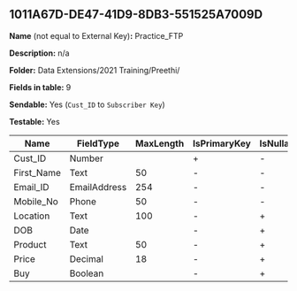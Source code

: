 ## 1011A67D-DE47-41D9-8DB3-551525A7009D

**Name** (not equal to External Key)**:** Practice_FTP

**Description:** n/a

**Folder:** Data Extensions/2021 Training/Preethi/

**Fields in table:** 9

**Sendable:** Yes (`Cust_ID` to `Subscriber Key`)

**Testable:** Yes

| Name | FieldType | MaxLength | IsPrimaryKey | IsNullable | DefaultValue |
| --- | --- | --- | --- | --- | --- |
| Cust_ID | Number |  | + | - |  |
| First_Name | Text | 50 | - | - |  |
| Email_ID | EmailAddress | 254 | - | - |  |
| Mobile_No | Phone | 50 | - | - |  |
| Location | Text | 100 | - | + |  |
| DOB | Date |  | - | + |  |
| Product | Text | 50 | - | + | Yet To Buy |
| Price | Decimal | 18 | - | + |  |
| Buy | Boolean |  | - | + |  |
